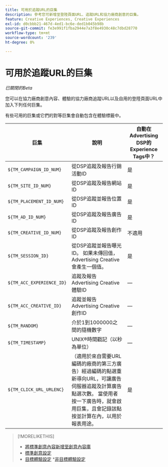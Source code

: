 ```yaml
---
title: 可用於追蹤URL的巨集
description: 參考您可新增至登陸頁面URL、追蹤URL和協力廠商創意的巨集。
feature: Creative Experiences, Creative Experiences
exl-id: d0cbbb21-467d-4ed1-bc6e-ded1b045b98b
source-git-commit: fe3e991f1fba2944e7a3f8e4930c48c7dbd28770
workflow-type: tm+mt
source-wordcount: '239'
ht-degree: 0%

---
```


# 可用於追蹤URL的巨集

*已關閉的Beta*

<!-- More feature metadata??? -->

您可以在協力廠商創意內容、體驗的協力廠商追蹤URL以及自用的登陸頁面URL中加入下列任何巨集。

有些可用的巨集或它們的對等巨集會自動包含在體驗標籤中。

<!-- Later: 

| Macro | Description | Automatically in experience tags for Advertising DSP? | Automatically in experience tags for [!DNL Google Campaign Manager 360]? |
| --- | --- | --- | --- |
| `${TM_CAMPAIGN_ID_NUM}` | Tracks and reports the campaign ID from the DSP | Yes | No, but tags include the equivalent [!DNL Google Campaign Manager 360] macro `%ebuy!` |
| `${TM_SITE_ID_NUM}` | Tracks and reports the site ID from the DSP | Yes | No, but tags include the equivalent [!DNL Google Campaign Manager 360] macro `%esid!` |
| `${TM_PLACEMENT_ID_NUM}` | Tracks and reports the placement ID from the DSP | Yes | No, but tags include the equivalent [!DNL Google Campaign Manager 360] macro `%epid!` |
| `${TM_AD_ID_NUM}` | Tracks and reports the ad ID from the DSP | Yes | No, but tags include the equivalent [!DNL Google Campaign Manager 360] macro `%eaid!` |
| `${TM_CREATIVE_ID_NUM}` | Tracks and reports the creative ID from the DSP | N/A | No, but tags include the equivalent [!DNL Google Campaign Manager 360] macro `%ecid!` |
| `${TM_SESSION_ID}` | Tracks and reports the impression ID from the DSP. If a value isn't returned, Advertising Creative generates one. | Yes | &mdash; |
| `${TM_ACC_EXPERIENCE_ID}` | Tracks and reports the Advertising Creative experience ID | &mdash; | &mdash; |
| `${TM_ACC_CREATIVE_ID}` | Tracks and reports the Advertising Creative creative ID | &mdash; | &mdash; |
| `${TM_RANDOM}` | A random number between 1 and 1000000 | &mdash; | &mdash; |
| `${TM_TIMESTAMP}` | The Unix Timestamp (in seconds) | &mdash; | &mdash; |
| `${TM_CLICK_URL_URLENC}` | (For third-party ads from vendors who require URL encoding) The encoded click redirect URL, which enables ad servers to track and count ad clicks. When the ad is served and the user clicks on it, the macro is activated, and the click is recorded and counted for reporting purposes. | Yes | &mdash; |

-->

| 巨集 | 說明 | 自動在Advertising DSP的Experience Tags中？ |
| --- | --- | --- |
| `${TM_CAMPAIGN_ID_NUM}` | 從DSP追蹤及報告行銷活動ID | 是 |
| `${TM_SITE_ID_NUM}` | 從DSP追蹤及報告網站ID | 是 |
| `${TM_PLACEMENT_ID_NUM}` | 從DSP追蹤並報告位置ID | 是 |
| `${TM_AD_ID_NUM}` | 從DSP追蹤及報告廣告ID | 是 |
| `${TM_CREATIVE_ID_NUM}` | 從DSP追蹤及報告創作ID | 不適用 |
| `${TM_SESSION_ID}` | 從DSP追蹤並報告曝光ID。 如果未傳回值，Advertising Creative會產生一個值。 | 是 |
| `${TM_ACC_EXPERIENCE_ID}` | 追蹤及報告Advertising Creative體驗ID | — |
| `${TM_ACC_CREATIVE_ID}` | 追蹤並報告Advertising Creative創作ID | — |
| `${TM_RANDOM}` | 介於1到1000000之間的隨機數字 | — |
| `${TM_TIMESTAMP}` | UNIX®時間戳記（以秒為單位） | — |
| `${TM_CLICK_URL_URLENC}` | （適用於來自需要URL編碼的廠商的第三方廣告）經過編碼的點選重新導向URL，可讓廣告伺服器追蹤及計算廣告點選次數。 當使用者按一下廣告時，就會啟用巨集，且會記錄該點按並計算在內，以用於報表用途。 | 是 |

>[!MORELIKETHIS]
>
>* [將標準創意內容新增至創意內容庫](/help/creative/creative-libraries/creative-add-standard.md#creative-add-third-party)
>* [標準創意設定](/help/creative/creative-libraries/creative-settings-standard.md#creative-settings-third-party)
>* [目標體驗設定](/help/creative/experiences/experience-settings-targeting.md)
>*[非目標體驗設定](/help/creative/experiences/experience-settings-no-targeting.md)
